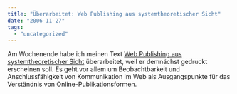 ```yaml
---
title: "Überarbeitet: Web Publishing aus systemtheoretischer Sicht"
date: "2006-11-27"
tags: 
  - "uncategorized"
---
```


Am Wochenende habe ich meinen Text [Web Publishing aus systemtheoretischer Sicht](http://heinz.typepad.com/lostandfound/2006/09/in_arbeit_web_p.html "Web Publishing aus systemtheoretischer Sicht") überarbeitet, weil er demnächst gedruckt erscheinen soll. Es geht vor allem um Beobachtbarkeit und Anschlussfähigkeit von Kommunikation im Web als Ausgangspunkte für das Verständnis von Online-Publikationsformen.
